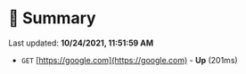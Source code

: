 # 📖 Summary
Last updated: **10/24/2021, 11:51:59 AM**

- `GET` [https://google.com](https://google.com) - **Up** (201ms)
